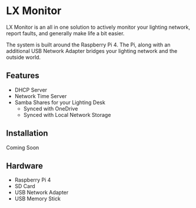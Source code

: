 # LX Monitor

LX Monitor is an all in one solution to actively monitor your lighting network, report faults, and generally make life a bit easier.

The system is built around the Raspberry Pi 4. The Pi, along with an additional USB Network Adapter bridges your lighting network and the outside world.

## Features

- DHCP Server
- Network Time Server
- Samba Shares for your Lighting Desk
    - Synced with OneDrive
    - Synced with Local Network Storage

## Installation

Coming Soon

## Hardware

- Raspberry Pi 4
- SD Card
- USB Network Adapter
- USB Memory Stick

